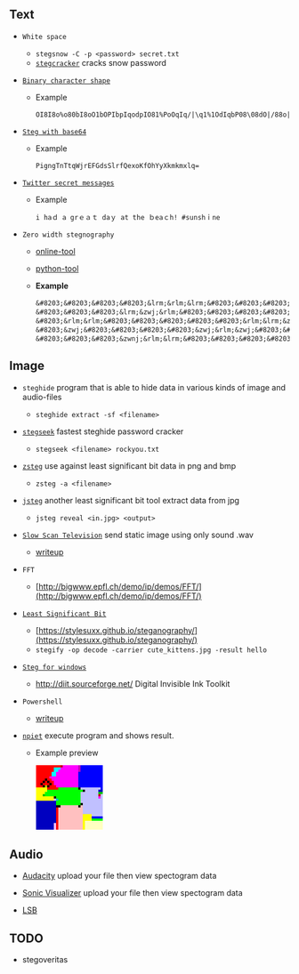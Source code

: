 ## Text

- `White space`

  - `stegsnow -C -p <password> secret.txt`
  - [`stegcracker`](https://github.com/0xHasanM/SnowCracker) cracks snow password

- [`Binary character shape`](https://www.dcode.fr/binary-character-shape)

  - Example
    ```
    OI8I8o%o80bI8oO1bOPIbpIqodpIO81%PoOqIq/|\q1%1OdIqbP08\08dO|/88o||oq%IbqO8ddIddII81IO//OI88Ib8opIIp8oqpd%\pqbI|/bI
    ```

- [`Steg with base64`](https://github.com/hecky/stegb64)

  - Example
    ```
    PigngTnTtqWjrEFGdsSlrfQexoKfOhYyXkmkmxlq=
    ```

- [`Twitter secret messages`](https://holloway.nz/steg/)

  - Example
    ```
    i haｄ a grｅａｔ daｙ at the ｂeaｃh! #sunshｉne             
    ```

- `Zero width stegnography`

  - [online-tool](https://330k.github.io/misc_tools/unicode_steganography.html)
  - [python-tool](https://github.com/enodari/zwsp-steg-py)

  - **Example**
    ```
    &#8203;&#8203;&#8203;&#8203;&lrm;&rlm;&lrm;&#8203;&#8203;&#8203;&#8203;&zwnj;&zwj;&rlm;&#8203;
    &#8203;&#8203;&#8203;&lrm;&zwj;&rlm;&#8203;&#8203;&#8203;&#8203;&lrm;&zwj;&zwj;&#8203;&#8203;&#8203;
    &#8203;&rlm;&rlm;&#8203;&#8203;&#8203;&#8203;&#8203;&rlm;&lrm;&zwnj;&#8203;&#8203;&#8203;&#8203;&lrm;
    &#8203;&zwj;&#8203;&#8203;&#8203;&#8203;&zwj;&rlm;&zwj;&#8203;&#8203;&#8203;&#8203;&lrm;&#8203;&lrm;&#8203;
    &#8203;&#8203;&#8203;&zwnj;&rlm;&lrm;&#8203;&#8203;&#8203;&#8203;&lrm;&zwj;&lrm;&#8203;&#8203;&#8203;
    ```

## Image

- `steghide` program that is able to hide data in various kinds of image and audio-files

  - `steghide extract -sf <filename>`

- [`stegseek`](https://github.com/RickdeJager/stegseek) fastest steghide password cracker

  - `stegseek <filename> rockyou.txt`

- [`zsteg`](https://github.com/zed-0xff/zsteg) use against least significant bit data in png and bmp

  - `zsteg -a <filename>`

- [`jsteg`](https://github.com/lukechampine/jsteg) another least significant bit tool extract data from jpg

  - `jsteg reveal <in.jpg> <output>`

- [`Slow Scan Television`](https://en.wikipedia.org/wiki/Slow-scan_television) send static image using only sound .wav

  - [writeup](https://ctftime.org/writeup/22354)

- `FFT`

  - [http://bigwww.epfl.ch/demo/ip/demos/FFT/](http://bigwww.epfl.ch/demo/ip/demos/FFT/)

- [`Least Significant Bit`](https://en.wikipedia.org/wiki/Bit_numbering#Least_significant_bit_in_digital_steganography)

  - [https://stylesuxx.github.io/steganography/](https://stylesuxx.github.io/steganography/)
  - `stegify -op decode -carrier cute_kittens.jpg -result hello`

- [`Steg for windows`](https://download.cnet.com/Steg/3000-2092_4-77792892.html)

  - http://diit.sourceforge.net/ Digital Invisible Ink Toolkit

- `Powershell`

  - [writeup](https://github.com/HHousen/PicoCTF-2021/blob/master/Forensics/Very%20very%20very%20Hidden/README.md)

- [`npiet`](https://www.bertnase.de/npiet/npiet-execute.php) execute program and shows result.

  - Example preview

    ![npiet-hello.gif](https://github.com/ByamB4/Common-CTF-Challenges/blob/main/Steganography/static/img/npiet_hello.gif)

## Audio

- [Audacity](https://www.audacityteam.org/) upload your file then view spectogram data

- [Sonic Visualizer](https://www.sonicvisualiser.org/) upload your file then view spectogram data

- [LSB](https://github.com/sniperline047/Audio-Steganography)

## TODO

- stegoveritas
